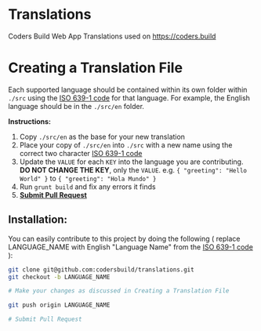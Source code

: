 Translations
===

Coders Build Web App Translations used on https://coders.build


Creating a Translation File
===

Each supported language should be contained within its own folder within `./src` using the [ISO 639-1 code](https://en.wikipedia.org/wiki/List_of_ISO_639-1_codes) for that language.
For example, the English language should be in the `./src/en` folder.

__Instructions:__

1. Copy `./src/en` as the base for your new translation
2. Place your copy of `./src/en` into `./src` with a new name using the correct two character [ISO 639-1 code](https://en.wikipedia.org/wiki/List_of_ISO_639-1_codes)
3. Update the `VALUE` for each `KEY` into the language you are contributing. __DO NOT CHANGE THE KEY__, only the `VALUE`.  e.g. `{ "greeting": "Hello World" }` to `{ "greeting": "Hola Mundo" }`
4. Run `grunt build` and fix any errors it finds
5. __[Submit Pull Request](https://github.com/codersbuild/translations/pull/new/master)__

Installation:
---

You can easily contribute to this project by doing the following ( replace LANGUAGE_NAME with English "Language Name" from the [ISO 639-1 code](https://en.wikipedia.org/wiki/List_of_ISO_639-1_codes) ):

```bash
git clone git@github.com:codersbuild/translations.git
git checkout -b LANGUAGE_NAME

# Make your changes as discussed in Creating a Translation File

git push origin LANGUAGE_NAME

# Submit Pull Request
```
